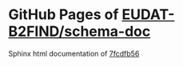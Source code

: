GitHub Pages of [EUDAT-B2FIND/schema-doc](https://github.com/EUDAT-B2FIND/schema-doc.git)
===
Sphinx html documentation of [7fcdfb56](https://github.com/EUDAT-B2FIND/schema-doc/tree/7fcdfb56b65645468f6bee4b16ebb471eb494bf6)
